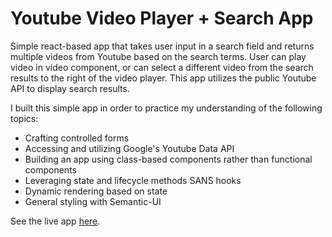 # Youtube Video Player + Search App

Simple react-based app that takes user input in a search field and returns multiple videos from Youtube based on the search terms. User can play video in video component, or can select a different video from the search results to the right of the video player. This app utilizes the public Youtube API to display search results.

I built this simple app in order to practice my understanding of the following topics:

- Crafting controlled forms
- Accessing and utilizing Google's Youtube Data API
- Building an app using class-based components rather than functional components
- Leveraging state and lifecycle methods SANS hooks
- Dynamic rendering based on state
- General styling with Semantic-UI

See the live app <a href="https://tcs-simple-youtube-clone.netlify.app/" target="_blank">here</a>.
